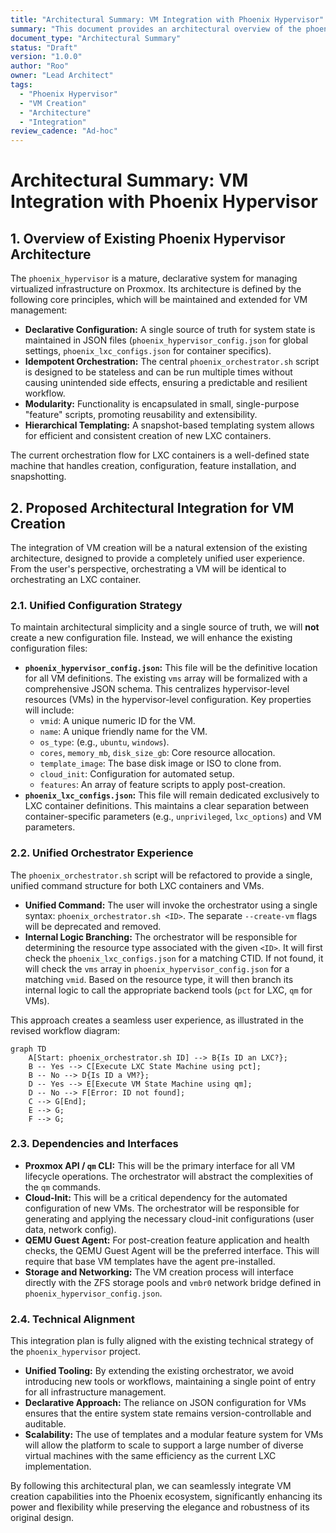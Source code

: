 ```yaml
---
title: "Architectural Summary: VM Integration with Phoenix Hypervisor"
summary: "This document provides an architectural overview of the phoenix_hypervisor and details the integration plan for VM creation capabilities, including dependencies, interfaces, and technical alignment."
document_type: "Architectural Summary"
status: "Draft"
version: "1.0.0"
author: "Roo"
owner: "Lead Architect"
tags:
  - "Phoenix Hypervisor"
  - "VM Creation"
  - "Architecture"
  - "Integration"
review_cadence: "Ad-hoc"
---
```


# Architectural Summary: VM Integration with Phoenix Hypervisor

## 1. Overview of Existing Phoenix Hypervisor Architecture

The `phoenix_hypervisor` is a mature, declarative system for managing virtualized infrastructure on Proxmox. Its architecture is defined by the following core principles, which will be maintained and extended for VM management:

-   **Declarative Configuration:** A single source of truth for system state is maintained in JSON files (`phoenix_hypervisor_config.json` for global settings, `phoenix_lxc_configs.json` for container specifics).
-   **Idempotent Orchestration:** The central `phoenix_orchestrator.sh` script is designed to be stateless and can be run multiple times without causing unintended side effects, ensuring a predictable and resilient workflow.
-   **Modularity:** Functionality is encapsulated in small, single-purpose "feature" scripts, promoting reusability and extensibility.
-   **Hierarchical Templating:** A snapshot-based templating system allows for efficient and consistent creation of new LXC containers.

The current orchestration flow for LXC containers is a well-defined state machine that handles creation, configuration, feature installation, and snapshotting.

## 2. Proposed Architectural Integration for VM Creation

The integration of VM creation will be a natural extension of the existing architecture, designed to provide a completely unified user experience. From the user's perspective, orchestrating a VM will be identical to orchestrating an LXC container.

### 2.1. Unified Configuration Strategy

To maintain architectural simplicity and a single source of truth, we will **not** create a new configuration file. Instead, we will enhance the existing configuration files:

-   **`phoenix_hypervisor_config.json`:** This file will be the definitive location for all VM definitions. The existing `vms` array will be formalized with a comprehensive JSON schema. This centralizes hypervisor-level resources (VMs) in the hypervisor-level configuration. Key properties will include:
    -   `vmid`: A unique numeric ID for the VM.
    -   `name`: A unique friendly name for the VM.
    -   `os_type`: (e.g., `ubuntu`, `windows`).
    -   `cores`, `memory_mb`, `disk_size_gb`: Core resource allocation.
    -   `template_image`: The base disk image or ISO to clone from.
    -   `cloud_init`: Configuration for automated setup.
    -   `features`: An array of feature scripts to apply post-creation.
-   **`phoenix_lxc_configs.json`:** This file will remain dedicated exclusively to LXC container definitions. This maintains a clear separation between container-specific parameters (e.g., `unprivileged`, `lxc_options`) and VM parameters.

### 2.2. Unified Orchestrator Experience

The `phoenix_orchestrator.sh` script will be refactored to provide a single, unified command structure for both LXC containers and VMs.

-   **Unified Command:** The user will invoke the orchestrator using a single syntax: `phoenix_orchestrator.sh <ID>`. The separate `--create-vm` flags will be deprecated and removed.
-   **Internal Logic Branching:** The orchestrator will be responsible for determining the resource type associated with the given `<ID>`. It will first check the `phoenix_lxc_configs.json` for a matching CTID. If not found, it will check the `vms` array in `phoenix_hypervisor_config.json` for a matching `vmid`. Based on the resource type, it will then branch its internal logic to call the appropriate backend tools (`pct` for LXC, `qm` for VMs).

This approach creates a seamless user experience, as illustrated in the revised workflow diagram:

```mermaid
graph TD
    A[Start: phoenix_orchestrator.sh ID] --> B{Is ID an LXC?};
    B -- Yes --> C[Execute LXC State Machine using pct];
    B -- No --> D{Is ID a VM?};
    D -- Yes --> E[Execute VM State Machine using qm];
    D -- No --> F[Error: ID not found];
    C --> G[End];
    E --> G;
    F --> G;
```

### 2.3. Dependencies and Interfaces

-   **Proxmox API / `qm` CLI:** This will be the primary interface for all VM lifecycle operations. The orchestrator will abstract the complexities of the `qm` commands.
-   **Cloud-Init:** This will be a critical dependency for the automated configuration of new VMs. The orchestrator will be responsible for generating and applying the necessary cloud-init configurations (user data, network config).
-   **QEMU Guest Agent:** For post-creation feature application and health checks, the QEMU Guest Agent will be the preferred interface. This will require that base VM templates have the agent pre-installed.
-   **Storage and Networking:** The VM creation process will interface directly with the ZFS storage pools and `vmbr0` network bridge defined in `phoenix_hypervisor_config.json`.

### 2.4. Technical Alignment

This integration plan is fully aligned with the existing technical strategy of the `phoenix_hypervisor` project.

-   **Unified Tooling:** By extending the existing orchestrator, we avoid introducing new tools or workflows, maintaining a single point of entry for all infrastructure management.
-   **Declarative Approach:** The reliance on JSON configuration for VMs ensures that the entire system state remains version-controllable and auditable.
-   **Scalability:** The use of templates and a modular feature system for VMs will allow the platform to scale to support a large number of diverse virtual machines with the same efficiency as the current LXC implementation.

By following this architectural plan, we can seamlessly integrate VM creation capabilities into the Phoenix ecosystem, significantly enhancing its power and flexibility while preserving the elegance and robustness of its original design.